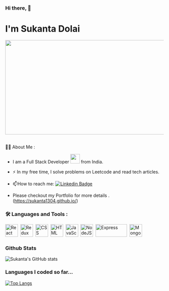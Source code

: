 ### Hi there, 👋

<h1> I'm Sukanta Dolai</h1>



<div align="center">
  <img src="https://media.giphy.com/media/dWesBcTLavkZuG35MI/giphy.gif" width="600" height="300"/>
</div>
<br/>


:man_technologist: About Me : 
- I am a Full Stack Developer <img src="https://media.giphy.com/media/WUlplcMpOCEmTGBtBW/giphy.gif" width="30"> from India.

- :zap: In my free time, I solve problems on Leetcode and read tech articles.

- :mailbox:How to reach me: [![Linkedin Badge](https://img.shields.io/badge/-sukanta-blue?style=flat&logo=Linkedin&logoColor=white)](https://www.linkedin.com/in/sukanta-dolai-b80b9122b/)
- Please checkout my Portfolio for more details .(https://sukanta1304.github.io/)

### :hammer_and_wrench: Languages and Tools :

<div>
  <img src="https://user-images.githubusercontent.com/101576636/214081448-d60e670d-53da-4d1b-8384-5da8621fd038.png" title="React" alt="React" width="40" height="40"/>&nbsp;
   <img src="https://user-images.githubusercontent.com/101576636/214081469-bc53a538-1409-4dc5-b99e-2d985554383d.png" title="Redux" alt="Redux " width="40" height="40"/>&nbsp;
  <img src="https://user-images.githubusercontent.com/101576636/214081363-5cdb9960-c219-4a85-ab7f-eeb1d307dc83.png"  title="CSS3" alt="CSS" width="40" height="40"/>&nbsp;
  <img src="https://user-images.githubusercontent.com/101576636/214081335-15bf1fb1-5a49-4271-a7ac-b029d4eb6fd7.png" title="HTML5" alt="HTML" width="40" height="40"/>&nbsp;
  <img src="https://user-images.githubusercontent.com/101576636/214081413-d8308b44-1208-4c8d-871c-1c69d65ecc88.png" title="JavaScript" alt="JavaScript" width="40" height="40"/>&nbsp;
   <img src="https://user-images.githubusercontent.com/101576636/214081495-31be0187-9419-4718-b0d7-25d8675a1768.png" title="NodeJS" alt="NodeJS" width="40" height="40"/>&nbsp;
  <img src="https://user-images.githubusercontent.com/101576636/214081532-aefa778e-6964-4986-88ac-66965a66c9a9.png" title="Express" alt="Express" width="100" height="40"/>&nbsp;
  <img src="https://user-images.githubusercontent.com/101576636/214083607-42d1c1c8-5289-4896-9759-376b90f3f21e.png" title="MongoDB" alt="MongoDB" width="40" height="40"/>&nbsp;
</div>

### Github Stats
![Sukanta's GitHub stats](https://github-readme-stats.vercel.app/api?username=Sukanta1304&show_icons=true&theme=tokyonight)

### Languages I coded so far...
[![Top Langs](https://github-readme-stats.vercel.app/api/top-langs/?username=Sukanta1304&layout=compact)](https://github.com/Sukanta1304/github-readme-stats)
